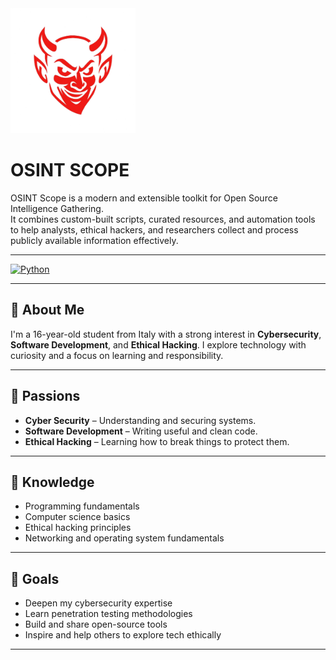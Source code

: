 
  <img src="IPEvil2.png" alt="IP Evil Logo" width="200"/>


# OSINT SCOPE

OSINT Scope is a modern and extensible toolkit for Open Source Intelligence Gathering.  
It combines custom-built scripts, curated resources, and automation tools to help analysts, ethical hackers, and researchers collect and process publicly available information effectively.</p>

---

[![Python](https://img.shields.io/badge/Python-3776AB?style=flat&logo=python&logoColor=white)](https://www.python.org/)

---

## 👤 About Me

I'm a 16-year-old student from Italy with a strong interest in **Cybersecurity**, **Software Development**, and **Ethical Hacking**. I explore technology with curiosity and a focus on learning and responsibility.

---

## 🚀 Passions

- **Cyber Security** – Understanding and securing systems.
- **Software Development** – Writing useful and clean code.
- **Ethical Hacking** – Learning how to break things to protect them.

---

## 🧠 Knowledge

- Programming fundamentals
- Computer science basics
- Ethical hacking principles
- Networking and operating system fundamentals

---

## 🎯 Goals

- Deepen my cybersecurity expertise
- Learn penetration testing methodologies
- Build and share open-source tools
- Inspire and help others to explore tech ethically

---
